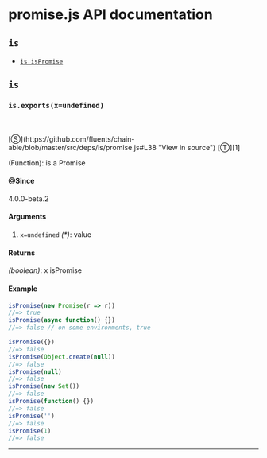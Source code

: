 # promise.js API documentation

<!-- div class="toc-container" -->

<!-- div -->

## `is`
* <a href="#is-prototype-isPromise"  data-meta="exports x undefined"  data-call="exports x undefined"  data-category="Methods"  data-description="Function is a Promise"  data-name="isPromise"  data-member="is"  data-all="meta exports x undefined call exports x undefined category Methods description Function is a Promise name isPromise member is see notes todos klassProps" >`is.isPromise`</a>

<!-- /div -->

<!-- /div -->

<!-- div class="doc-container" -->

<!-- div -->

## `is`

<!-- div -->

<h3 id="is-prototype-isPromise" data-member="is" data-category="Methods" data-name="isPromise"><code>is.exports(x=undefined)</code></h3>
<br>
<br>
[&#x24C8;](https://github.com/fluents/chain-able/blob/master/src/deps/is/promise.js#L38 "View in source") [&#x24C9;][1]

(Function): is a Promise


#### @Since
4.0.0-beta.2

#### Arguments
1. `x=undefined` *(&#42;)*: value

#### Returns
*(boolean)*: x isPromise

#### Example
```js
isPromise(new Promise(r => r))
//=> true
isPromise(async function() {})
//=> false // on some environments, true

isPromise({})
//=> false
isPromise(Object.create(null))
//=> false
isPromise(null)
//=> false
isPromise(new Set())
//=> false
isPromise(function() {})
//=> false
isPromise('')
//=> false
isPromise(1)
//=> false

```
---

<!-- /div -->

<!-- /div -->

<!-- /div -->

 [1]: #is "Jump back to the TOC."
